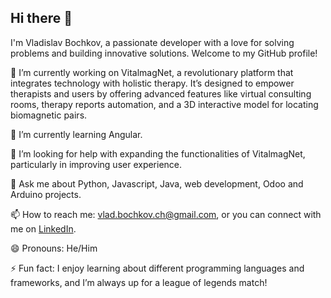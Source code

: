## Hi there 👋

I'm Vladislav Bochkov, a passionate developer with a love for solving problems and building innovative solutions. Welcome to my GitHub profile!

🔭 I’m currently working on VitalmagNet, a revolutionary platform that integrates technology with holistic therapy. It’s designed to empower therapists and users by offering advanced features like virtual consulting rooms, therapy reports automation, and a 3D interactive model for locating biomagnetic pairs.

🌱 I’m currently learning Angular.

🤔 I’m looking for help with expanding the functionalities of VitalmagNet, particularly in improving user experience.

💬 Ask me about Python, Javascript, Java, web development, Odoo and Arduino projects.

📫 How to reach me: vlad.bochkov.ch@gmail.com, or you can connect with me on [LinkedIn](https://www.linkedin.com/in/vladislav-bochkov).

😄 Pronouns: He/Him

⚡ Fun fact: I enjoy learning about different programming languages and frameworks, and I’m always up for a league of legends match!
